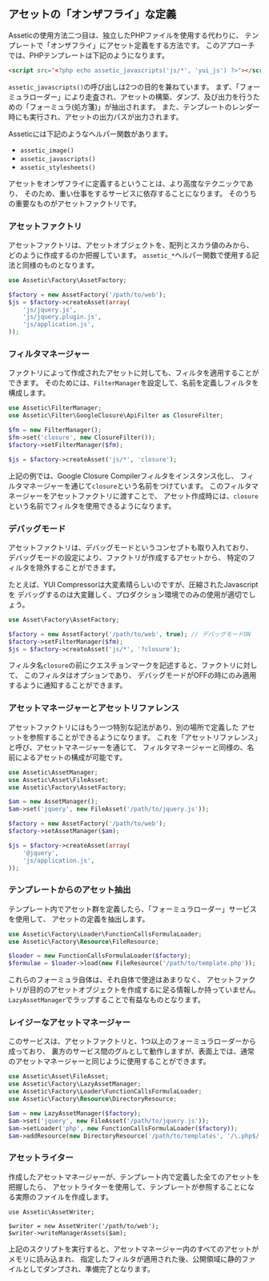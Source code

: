 アセットの「オンザフライ」な定義
----------------------------------------

Asseticの使用方法二つ目は、独立したPHPファイルを使用する代わりに、
テンプレートで「オンザフライ」にアセット定義をする方法です。
このアプローチでは、PHPテンプレートは下記のようになります。

```HTML
<script src="<?php echo assetic_javascripts('js/*', 'yui_js') ?>"></script>
```
`assetic_javascripts()`の呼び出しは2つの目的を兼ねています。
まず、「フォーミュラローダー」により走査され、アセットの構築、ダンプ、及び出力を行うための「フォーミュラ(処方箋)」が抽出されます。
また、テンプレートのレンダー時にも実行され、アセットの出力パスが出力されます。

Asseticには下記のようなヘルパー関数があります。

 * `assetic_image()`
 * `assetic_javascripts()`
 * `assetic_stylesheets()`

アセットをオンザフライに定義するということは、より高度なテクニックであり、
そのため、重い仕事をするサービスに依存することになります。
そのうちの重要なものがアセットファクトリです。

### アセットファクトリ

アセットファクトリは、アセットオブジェクトを、配列とスカラ値のみから、
どのように作成するのか把握しています。
`assetic_*`ヘルパー関数で使用する記法と同様のものとなります。

```PHP
use Assetic\Factory\AssetFactory;

$factory = new AssetFactory('/path/to/web');
$js = $factory->createAsset(array(
    'js/jquery.js',
    'js/jquery.plugin.js',
    'js/application.js',
));
```

### フィルタマネージャー

ファクトリによって作成されたアセットに対しても、フィルタを適用することができます。
そのためには、`FilterManager`を設定して、名前を定義しフィルタを構成します。

```PHP
use Assetic\FilterManager;
use Assetic\Filter\GoogleClosure\ApiFilter as ClosureFilter;

$fm = new FilterManager();
$fm->set('closure', new ClosureFilter());
$factory->setFilterManager($fm);

$js = $factory->createAsset('js/*', 'closure');
```

上記の例では、Google Closure Compilerフィルタをインスタンス化し、
フィルタマネージャーを通じて`closure`という名前をつけています。
このフィルタマネージャーをアセットファクトリに渡すことで、
アセット作成時には、`closure`という名前でフィルタを使用できるようになります。

### デバッグモード

アセットファクトリは、デバッグモードというコンセプトも取り入れており、
デバッグモードの設定により、ファクトリが作成するアセットから、
特定のフィルタを除外することができます。

たとえば、YUI Compressorは大変素晴らしいのですが、圧縮されたJavascriptを
デバッグするのは大変難しく、プロダクション環境でのみの使用が適切でしょう。
```PHP
use Asset\Factory\AssetFactory;

$factory = new AssetFactory('/path/to/web', true); // デバッグモードON
$factory->setFilterManager($fm);
$js = $factory->createAsset('js/*', '?closure');
```
フィルタ名`closure`の前にクエスチョンマークを記述すると、ファクトリに対して、
このフィルタはオプションであり、
デバッグモードがOFFの時にのみ適用するように通知することができます。

### アセットマネージャーとアセットリファレンス

アセットファクトリにはもう一つ特別な記法があり、別の場所で定義した
アセットを参照することができるようになります。
これを「アセットリファレンス」と呼び、アセットマネージャーを通じて、
フィルタマネージャーと同様の、名前によるアセットの構成が可能です。

```PHP
use Assetic\AssetManager;
use Assetic\Asset\FileAsset;
use Assetic\Factory\AssetFactory;

$am = new AssetManager();
$am->set('jquery', new FileAsset('/path/to/jquery.js'));

$factory = new AssetFactory('/path/to/web');
$factory->setAssetManager($am);

$js = $factory->createAsset(array(
    '@jquery',
    'js/application.js',
));
```
### テンプレートからのアセット抽出

テンプレート内でアセット群を定義したら、「フォーミュラローダー」サービスを使用して、
アセットの定義を抽出します。

```PHP
use Assetic\Factory\Loader\FunctionCallsFormulaLoader;
use Assetic\Factory\Resource\FileResource;

$loader = new FunctionCallsFormulaLoader($factory);
$formulae = $loader->load(new FileResource('/path/to/template.php'));
```
これらのフォーミュラ自体は、それ自体で使途はあまりなく、
アセットファクトリが目的のアセットオブジェクトを作成するに足る情報しか持っていません。
`LazyAssetManager`でラップすることで有益なものとなります。

### レイジーなアセットマネージャー

このサービスは、アセットファクトリと、1つ以上のフォーミュラローダーから成っており、
裏方のサービス間のグルとして動作しますが、表面上では、通常のアセットマネージャーと同じように使用することができます。

```PHP
use Assetic\Asset\FileAsset;
use Assetic\Factory\LazyAssetManager;
use Assetic\Factory\Loader\FunctionCallsFormulaLoader;
use Assetic\Factory\Resource\DirectoryResource;

$am = new LazyAssetManager($factory);
$am->set('jquery', new FileAsset('/path/to/jquery.js'));
$am->setLoader('php', new FunctionCallsFormulaLoader($factory));
$am->addResource(new DirectoryResource('/path/to/templates', '/\.php$/'), 'php');
```
### アセットライター

作成したアセットマネージャーが、テンプレート内で定義した全てのアセットを把握したら、
アセットライターを使用して、テンプレートが参照することになる実際のファイルを作成します。

    use Assetic\AssetWriter;

    $writer = new AssetWriter('/path/to/web');
    $writer->writeManagerAssets($am);

上記のスクリプトを実行すると、アセットマネージャー内のすべてのアセットがメモリに読み込まれ、
指定したフィルタが適用された後、公開領域に静的ファイルとしてダンプされ、準備完了となります。
